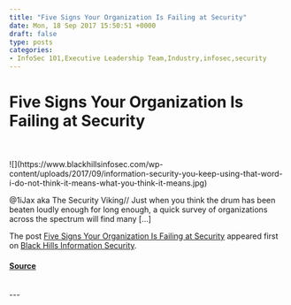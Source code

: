 ```yaml
---
title: "Five Signs Your Organization Is Failing at Security"
date: Mon, 18 Sep 2017 15:50:51 +0000
draft: false
type: posts
categories: 
- InfoSec 101,Executive Leadership Team,Industry,infosec,security
---
```

# Five Signs Your Organization Is Failing at Security

<br/>

<br/>
![](https://www.blackhillsinfosec.com/wp-content/uploads/2017/09/information-security-you-keep-using-that-word-i-do-not-think-it-means-what-you-think-it-means.jpg)

@1iJax aka The Security Viking// Just when you think the drum has been beaten loudly enough for long enough, a quick survey of organizations across the spectrum will find many \[…\]

The post [Five Signs Your Organization Is Failing at Security](https://www.blackhillsinfosec.com/five-signs-organization-failing-security/) appeared first on [Black Hills Information Security](https://www.blackhillsinfosec.com).

#### [Source](https://www.blackhillsinfosec.com/five-signs-organization-failing-security/)

<br/>
---
